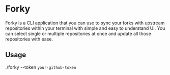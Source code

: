 # Forky
Forky is a CLI application that you can use to sync your forks with upstream repositories within your terminal with simple and easy to understand UI. You can select single or multiple repositories at once and update all those repositories with ease.

## Usage
./forky --token `your-github-token`
